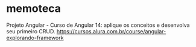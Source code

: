 # memoteca
Projeto Angular - Curso de Angular 14: aplique os conceitos e desenvolva seu primeiro CRUD. https://cursos.alura.com.br/course/angular-explorando-framework
